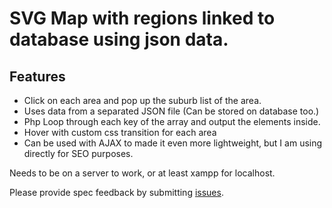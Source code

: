 # SVG Map with regions linked to database using json data.
## Features

* Click on each area and pop up the suburb list of the area.
* Uses data from a separated JSON file (Can be stored on database too.)
* Php Loop through each key of the array and output the elements inside.
* Hover with custom css transition for each area
* Can be used with AJAX to made it even more lightweight, but I am using directly for SEO purposes.

Needs to be on a server to work, or at least xampp for localhost.

Please provide spec feedback by submitting [issues](https://github.com/sergio-gn/svg-map-db/issues).
